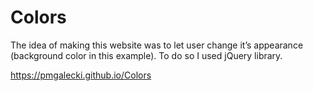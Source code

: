 # Colors

The idea of making this website was to let user change it’s appearance (background color in this example). To do so I used jQuery library. 

https://pmgalecki.github.io/Colors